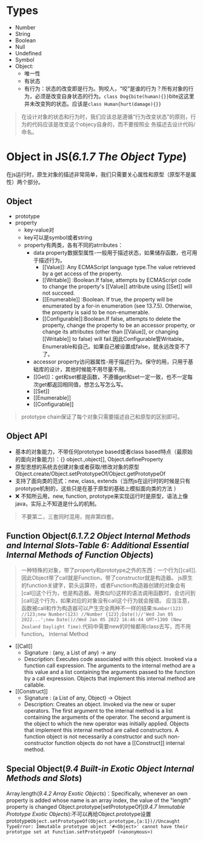 # Types
- Number
- String
- Boolean
- Null
- Undefined
- Symbol
- Object:
  - 唯一性
  - 有状态
  - 有行为：状态的改变即是行为。狗咬人，“咬”是谁的行为？所有对象的行为，必须是改变自身状态的行为。`class Dog{bite(human){}}`bite这这里并未改变狗的状态。应该是`class Human{hurt(damage){}}`

> 在设计对象的状态和行为时，我们应该总是遵循“行为改变状态”的原则，行为的代码应该是改变这个objecy自身的，而不要按照业 务描述去设计代码/命名。

# Object in JS(*6.1.7 The Object Type*)
在js运行时，原生对象的描述非常简单，我们只需要关心属性和原型（原型不是属性）两个部分。
## Object
- prototype
- property
  - key-value对
  - key可以是symbol或者string
  - property有两类，各有不同的atrributes：
    - data property数据型属性-一般用于描述状态，如果储存函数，也可用于描述行为。
      - [[Value]]: Any ECMAScript language type.The value retrieved by a get access of the property.
      - [[Writable]] :Boolean.If false, attempts by ECMAScript code to change the property's [[Value]] attribute using [[Set]] will not succeed.
      - [[Enumerable]] :Boolean. If true, the property will be enumerated by a for-in enumeration (see 13.7.5). Otherwise, the property is said to be non-enumerable.
      - [[Configurable]]:Boolean.If false, attempts to delete the property, change the property to be an accessor property, or change its attributes (other than [[Value]], or changing [[Writable]] to false) will fail.因此Configurable管Writable，Enumerable和自己。如果自己被设置成false，就永远改变不了了。
    - accessor property访问器属性-用于描述行为。保守的用，只用于基础库的设计，其他时候能不用尽量不用。
    - [[Get]]：get和set都是函数，不遵循get和set一定一致，也不一定每次get都返回相同值，想怎么写怎么写。
    - [[Set]]
    - [[Enumerable]] 
    - [[Configurable]]

> prototype chain保证了每个对象只需要描述自己和原型的区别即可。

## Object API
- 基本的对象能力，不带任何prototype based或者class based特点（最原始的面向对象能力）：{} object.,object[], Object.defineProperty
- 原型思想的系统去创建对象或者获取/修改对象的原型 Object.create/Object.setPrototypeOf/Object.getPrototypeOf
- 支持了面向类的范式：new, class, extends（当然js在运行时的时候是只有prototype机制的，这些只是在基于原型的基础上模拟面向类的方法 ）
- ❌ 不知所云用，new, function, prototype来实现运行时是原型，语法上像java，实际上不知道是什么的机制。

> 不要第二，三套同时混用，抛弃第四套。

## Function Object(*6.1.7.2 Object Internal Methods and Internal Slots-Table 6: Additional Essential Internal Methods of Function Objects*)
> 一种特殊的对象，带了property和prototype之外的东西：一个行为[[call]].因此Object带了call就是Function，带了constructor就是构造器。
> js原生的function关键字，箭头运算符，或者Function构造器创建的对象会有[call]]这个行为，也是构造器。用类似f()这样的语法调用函数时，会访问到[call]这个行为，如果对应的对象没有call这个行为就会报错。 
> 应当注意，函数被call和作为构造器可以产生完全两种不一样的结果:`Number(123) //123;new Number(123) //Number {123};Date()//'Wed Jan 05 2022...';new Date()//Wed Jan 05 2022 16:46:44 GMT+1300 (New Zealand Daylight Time)`.代码中需要new的时候都用class去写，而不用function。
Internal Method
- [[Call]]
  - Signature : (any, a List of any) → any
  - Description: Executes code associated with this object. Invoked via a function call expression. The arguments to the internal method are a this value and a list containing the arguments passed to the function by a call expression. Objects that implement this internal method are callable.
- [[Construct]]
  - Signature : (a List of any, Object) → Object
  - Description: Creates an object. Invoked via the new or super operators. The first argument to the internal method is a list containing the arguments of the operator. The second argument is the object to which the new operator was initially applied. Objects that implement this internal method are called constructors. A function object is not necessarily a constructor and such non-constructor function objects do not have a [[Construct]] internal method.

## Special Object(*9.4 Built-in Exotic Object Internal Methods and Slots*)
Array.length(*9.4.2 Array Exotic Objects*)：Specifically, whenever an own property is added whose name is an array index, the value of the "length" property is changed
Object.prototype[setPrototypeOf](*9.4.7 Immutable Prototype Exotic Objects*):不可以再给Object.prototype设置prototype`Object.setPrototypeOf(Object.prototype,{a:1})//Uncaught TypeError: Immutable prototype object '#<Object>' cannot have their prototype set at Function.setPrototypeOf (<anonymous>)`



